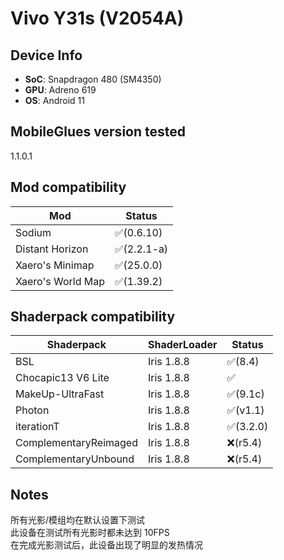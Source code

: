 # Vivo Y31s (V2054A)

## Device Info

- **SoC**: Snapdragon 480 (SM4350)
- **GPU**: Adreno 619
- **OS**: Android 11

## MobileGlues version tested

1.1.0.1

## Mod compatibility

| **Mod**           | **Status**  |
| ----------------- | ----------- |
| Sodium            | ✅(0.6.10)  |
| Distant Horizon   | ✅(2.2.1-a) |
| Xaero's Minimap   | ✅(25.0.0)  |
| Xaero's World Map | ✅(1.39.2)  |

## Shaderpack compatibility

| **Shaderpack**        | **ShaderLoader** | **Status** |
| --------------------- | ---------------- | ---------- |
| BSL                   | Iris 1.8.8       | ✅(8.4)    |
| Chocapic13 V6 Lite    | Iris 1.8.8       | ✅         |
| MakeUp-UltraFast      | Iris 1.8.8       | ✅(9.1c)   |
| Photon                | Iris 1.8.8       | ✅(v1.1)   |
| iterationT            | Iris 1.8.8       | ✅(3.2.0)  |
| ComplementaryReimaged | Iris 1.8.8       | ❌(r5.4)   |
| ComplementaryUnbound  | Iris 1.8.8       | ❌(r5.4)   |

## Notes

所有光影/模组均在默认设置下测试  
此设备在测试所有光影时都未达到 10FPS  
在完成光影测试后，此设备出现了明显的发热情况
